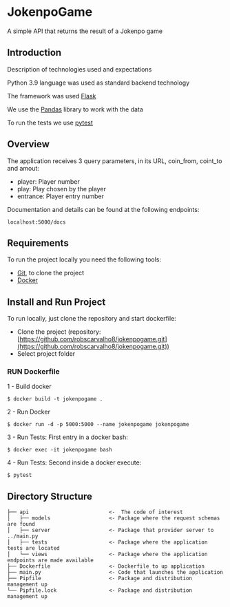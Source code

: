 # JokenpoGame

A simple API that returns the result of a Jokenpo game

## Introduction

Description of technologies used and expectations

Python 3.9 language was used as standard backend technology

The framework was used [Flask](https://flask.palletsprojects.com/en/2.0.x/)

We use the [Pandas](https://pandas.pydata.org/) library to work with the data

To run the tests we use [pytest](https://docs.pytest.org/en/7.0.x/)


## Overview

The application receives 3 query parameters, in its URL, coin_from, coint_to and amout:
    
- player: Player number
- play: Play chosen by the player
- entrance: Player entry number


Documentation and details can be found at the following endpoints:


    localhost:5000/docs

## Requirements

To run the project locally you need the following tools:

- [Git](https://git-scm.com/), to clone the project
- [Docker](https://docs.docker.com/engine/install/)

## Install and Run Project

To run locally, just clone the repository and start dockerfile:
- Clone the project (repository: [https://github.com/robscarvalho8/jokenpogame.git](https://github.com/robscarvalho8/jokenpogame.git))
- Select project folder

### RUN Dockerfile

1 - Build docker

    $ docker build -t jokenpogame .

2 - Run Docker

    $ docker run -d -p 5000:5000 --name jokenpogame jokenpogame

3 - Run Tests: First entry in a docker bash:

    $ docker exec -it jokenpogame bash

4 - Run Tests: Second inside a docker execute:

    $ pytest




## Directory Structure



    ├── api                          <-  The code of interest
    │   ├── models                   <- Package where the request schemas are found 
    │   ├── server                   <- Package that provider server to ../main.py
    │   ├── tests                    <- Package where the application tests are located 
    │   └── views                    <- Package where the application endpoints are made available
    ├── Dockerfile                   <- Dockerfile to up application
    ├── main.py                      <- Code that launches the application
    ├── Pipfile                      <- Package and distribution management up
    └── Pipfile.lock                 <- Package and distribution management up